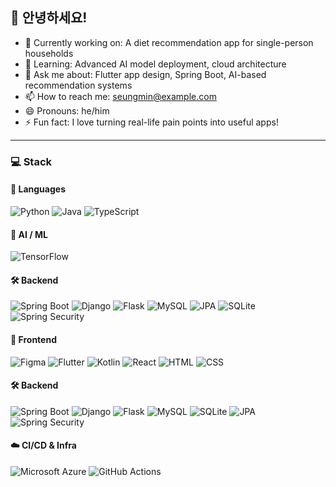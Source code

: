 ## 👋 안녕하세요!


- 🔭 Currently working on: A diet recommendation app for single-person households
- 🌱 Learning: Advanced AI model deployment, cloud architecture
- 💬 Ask me about: Flutter app design, Spring Boot, AI-based recommendation systems
- 📫 How to reach me: seungmin@example.com
- 😄 Pronouns: he/him
- ⚡ Fun fact: I love turning real-life pain points into useful apps!

---

### 💻 Stack

#### 💬 Languages
![Python](https://img.shields.io/badge/Python-3776AB?style=flat&logo=python&logoColor=white)
![Java](https://img.shields.io/badge/Java-007396?style=flat&logo=java&logoColor=white)
![TypeScript](https://img.shields.io/badge/TypeScript-3178C6?style=flat&logo=typescript&logoColor=white)


#### 🤖 AI / ML
![TensorFlow](https://img.shields.io/badge/TensorFlow-FF6F00?style=flat&logo=tensorflow&logoColor=white)

#### 🛠 Backend
![Spring Boot](https://img.shields.io/badge/Spring%20Boot-6DB33F?style=flat&logo=spring-boot&logoColor=white)
![Django](https://img.shields.io/badge/Django-092E20?style=flat&logo=django&logoColor=white)
![Flask](https://img.shields.io/badge/Flask-000000?style=flat&logo=flask&logoColor=white)
![MySQL](https://img.shields.io/badge/MySQL-4479A1?style=flat&logo=mysql&logoColor=white)
![JPA](https://img.shields.io/badge/JPA-59666C?style=flat&logo=hibernate&logoColor=white)
![SQLite](https://img.shields.io/badge/SQLite-003B57?style=flat&logo=sqlite&logoColor=white)
![Spring Security](https://img.shields.io/badge/Spring%20Security-6DB33F?style=flat&logo=spring-security&logoColor=white)


#### 🎨 Frontend
![Figma](https://img.shields.io/badge/Figma-F24E1E?style=flat&logo=figma&logoColor=white)
![Flutter](https://img.shields.io/badge/Flutter-02569B?style=flat&logo=flutter&logoColor=white)
![Kotlin](https://img.shields.io/badge/Kotlin-7F52FF?style=flat&logo=kotlin&logoColor=white)
![React](https://img.shields.io/badge/React-61DAFB?style=flat&logo=react&logoColor=white)
![HTML](https://img.shields.io/badge/HTML5-E34F26?style=flat&logo=html5&logoColor=white)
![CSS](https://img.shields.io/badge/CSS3-1572B6?style=flat&logo=css3&logoColor=white)


#### 🛠 Backend
![Spring Boot](https://img.shields.io/badge/Spring%20Boot-6DB33F?style=flat&logo=spring-boot&logoColor=white)
![Django](https://img.shields.io/badge/Django-092E20?style=flat&logo=django&logoColor=white)
![Flask](https://img.shields.io/badge/Flask-000000?style=flat&logo=flask&logoColor=white)
![MySQL](https://img.shields.io/badge/MySQL-4479A1?style=flat&logo=mysql&logoColor=white)
![SQLite](https://img.shields.io/badge/SQLite-003B57?style=flat&logo=sqlite&logoColor=white)
![JPA](https://img.shields.io/badge/JPA-59666C?style=flat&logo=hibernate&logoColor=white)
![Spring Security](https://img.shields.io/badge/Spring%20Security-6DB33F?style=flat&logo=spring-security&logoColor=white)


#### ☁️ CI/CD & Infra
![Microsoft Azure](https://img.shields.io/badge/Azure-0078D4?style=flat&logo=microsoft-azure&logoColor=white)
![GitHub Actions](https://img.shields.io/badge/GitHub%20Actions-2088FF?style=flat&logo=github-actions&logoColor=white)
